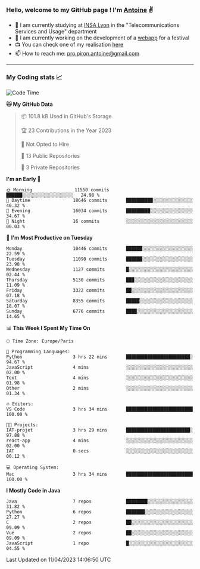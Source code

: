 ### Hello, welcome to my GitHub page ! I'm [Antoine](https://github.com/AntoinePiron) ✌️

- 🌱 I am currently studying at [INSA Lyon](https://www.insa-lyon.fr) in the "Telecommunications Services and Usage" department
- 🔭 I am currently working on the development of a [webapp](https://github.com/24HeuresINSA/Overbookd) for a festival
- 📺 You can check one of my realisation [here](https://astustc.fr)
- 📫 How to reach me: [pro.piron.antoine@gmail.com](mailto:pro.piron.antoine@gmail.com)

---

### My Coding stats 📈
<!--START_SECTION:waka-->
![Code Time](http://img.shields.io/badge/Code%20Time-72%20hrs%2052%20mins-blue)

**🐱 My GitHub Data** 

> 📦 101.8 kB Used in GitHub's Storage 
 > 
> 🏆 23 Contributions in the Year 2023
 > 
> 🚫 Not Opted to Hire
 > 
> 📜 13 Public Repositories 
 > 
> 🔑 3 Private Repositories 
 > 
**I'm an Early 🐤** 

```text
🌞 Morning                11550 commits       ██████░░░░░░░░░░░░░░░░░░░   24.98 % 
🌆 Daytime                18646 commits       ██████████░░░░░░░░░░░░░░░   40.32 % 
🌃 Evening                16034 commits       █████████░░░░░░░░░░░░░░░░   34.67 % 
🌙 Night                  16 commits          ░░░░░░░░░░░░░░░░░░░░░░░░░   00.03 % 
```
📅 **I'm Most Productive on Tuesday** 

```text
Monday                   10446 commits       ██████░░░░░░░░░░░░░░░░░░░   22.59 % 
Tuesday                  11090 commits       ██████░░░░░░░░░░░░░░░░░░░   23.98 % 
Wednesday                1127 commits        █░░░░░░░░░░░░░░░░░░░░░░░░   02.44 % 
Thursday                 5130 commits        ███░░░░░░░░░░░░░░░░░░░░░░   11.09 % 
Friday                   3322 commits        ██░░░░░░░░░░░░░░░░░░░░░░░   07.18 % 
Saturday                 8355 commits        █████░░░░░░░░░░░░░░░░░░░░   18.07 % 
Sunday                   6776 commits        ████░░░░░░░░░░░░░░░░░░░░░   14.65 % 
```


📊 **This Week I Spent My Time On** 

```text
🕑︎ Time Zone: Europe/Paris

💬 Programming Languages: 
Python                   3 hrs 22 mins       ████████████████████████░   94.67 % 
JavaScript               4 mins              ░░░░░░░░░░░░░░░░░░░░░░░░░   02.00 % 
Text                     4 mins              ░░░░░░░░░░░░░░░░░░░░░░░░░   01.98 % 
Other                    2 mins              ░░░░░░░░░░░░░░░░░░░░░░░░░   01.34 % 

🔥 Editors: 
VS Code                  3 hrs 34 mins       █████████████████████████   100.00 % 

🐱‍💻 Projects: 
IAT-projet               3 hrs 29 mins       ████████████████████████░   97.88 % 
react-app                4 mins              ░░░░░░░░░░░░░░░░░░░░░░░░░   02.00 % 
IAT                      0 secs              ░░░░░░░░░░░░░░░░░░░░░░░░░   00.12 % 

💻 Operating System: 
Mac                      3 hrs 34 mins       █████████████████████████   100.00 % 
```

**I Mostly Code in Java** 

```text
Java                     7 repos             ████████░░░░░░░░░░░░░░░░░   31.82 % 
Python                   6 repos             ███████░░░░░░░░░░░░░░░░░░   27.27 % 
C                        2 repos             ██░░░░░░░░░░░░░░░░░░░░░░░   09.09 % 
Vue                      2 repos             ██░░░░░░░░░░░░░░░░░░░░░░░   09.09 % 
JavaScript               1 repo              █░░░░░░░░░░░░░░░░░░░░░░░░   04.55 % 
```




 Last Updated on 11/04/2023 14:06:50 UTC
<!--END_SECTION:waka-->
